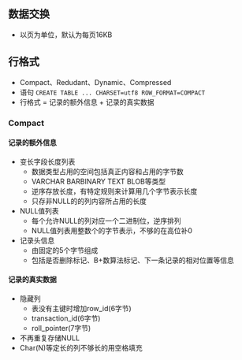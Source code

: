 ## 数据交换
- 以页为单位，默认为每页16KB

## 行格式
- Compact、Redudant、Dynamic、Compressed
- 语句 `CREATE TABLE ... CHARSET=utf8 ROW_FORMAT=COMPACT`
- 行格式 = 记录的额外信息 + 记录的真实数据
### Compact
#### 记录的额外信息
- 变长字段长度列表
  - 数据类型占用的空间包括真正内容和占用的字节数
  - VARCHAR BARBINARY TEXT BLOB等类型
  - 逆序存放长度，有特定规则来计算用几个字节表示长度
  - 只存非NULL的的列内容所占用的长度
- NULL值列表
  - 每个允许NULL的列对应一个二进制位，逆序排列
  - NULL值列表用整数个的字节表示，不够的在高位补0
- 记录头信息
  - 由固定的5个字节组成
  - 包括是否删除标记、B+数算法标记、下一条记录的相对位置等信息
#### 记录的真实数据
- 隐藏列
  - 表没有主键时增加row_id(6字节)
  - transaction_id(6字节)
  - roll_pointer(7字节)
- 不再重复存储NULL
- Char(N)等定长的列不够长的用空格填充
